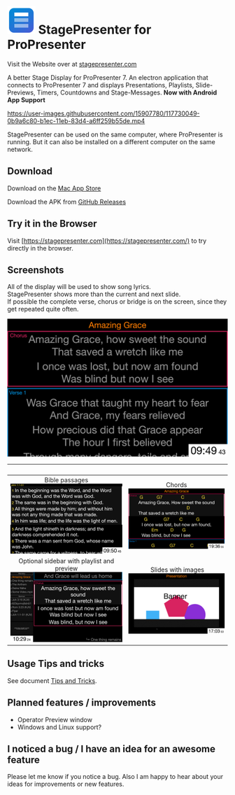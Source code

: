 
# ![Icon](/readme_res/icon64x64.png?raw=true) StagePresenter for ProPresenter

Visit the Website over at [stagepresenter.com](https://stagepresenter.com/)

A better Stage Display for ProPresenter 7.
An electron application that connects to ProPresenter 7 and
displays Presentations, Playlists, Slide-Previews, Timers, Countdowns and Stage-Messages.
**Now with Android App Support**

https://user-images.githubusercontent.com/15907780/117730049-0b9a6c80-b1ec-11eb-83d4-a6ff259b55de.mp4

StagePresenter can be used on the same computer, where ProPresenter is running.
But it can also be installed on a different computer on the same network.

## Download

Download on the [Mac App Store](https://apps.apple.com/us/app/stagepresenter/id1566729423)

Download the APK from [GitHub Releases](https://github.com/Lycol50/StagePresenter-for-ProPresenter/releases)

## Try it in the Browser

Visit [https://stagepresenter.com](https://stagepresenter.com/) to try directly in the browser.

## Screenshots

All of the display will be used to show song lyrics.<br>
StagePresenter shows more than the current and next slide.<br>
If possible the complete verse, chorus or bridge is on the screen, since they get repeated quite often.

![StagePresenter Screenshot Normal](/readme_res/StagePresenter_Song.png?raw=true)

| | |
:-------------------------:|:-------------------------:
Bible passages ![](/readme_res/StagePresenter_Bible.png?raw=true) | Chords ![](/readme_res/StagePresenter_Chords.png?raw=true)
Optional sidebar with playlist and preview ![](/readme_res/StagePresenter_Song_Playlist.png?raw=true) | Slides with images ![](/readme_res/Stagepresenter_Slide_Image.png?raw=true)

## Usage Tips and tricks
See document [Tips and Tricks](/tips_and_tricks.md).

## Planned features / improvements
- Operator Preview window
- Windows and Linux support?

## I noticed a bug / I have an idea for an awesome feature
Please let me know if you notice a bug.
Also I am happy to hear about your ideas for improvements or new features.

